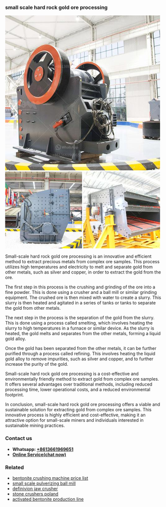 <h3>small scale hard rock gold ore processing</h3><img src='1708323014.jpg' alt=''><p>Small-scale hard rock gold ore processing is an innovative and efficient method to extract precious metals from complex ore samples. This process utilizes high temperatures and electricity to melt and separate gold from other metals, such as silver and copper, in order to extract the gold from the ore.</p><p>The first step in this process is the crushing and grinding of the ore into a fine powder. This is done using a crusher and a ball mill or similar grinding equipment. The crushed ore is then mixed with water to create a slurry. This slurry is then heated and agitated in a series of tanks or tanks to separate the gold from other metals.</p><p>The next step in the process is the separation of the gold from the slurry. This is done using a process called smelting, which involves heating the slurry to high temperatures in a furnace or similar device. As the slurry is heated, the gold melts and separates from the other metals, forming a liquid gold alloy.</p><p>Once the gold has been separated from the other metals, it can be further purified through a process called refining. This involves heating the liquid gold alloy to remove impurities, such as silver and copper, and to further increase the purity of the gold.</p><p>Small-scale hard rock gold ore processing is a cost-effective and environmentally friendly method to extract gold from complex ore samples. It offers several advantages over traditional methods, including reduced processing time, lower operational costs, and a reduced environmental footprint.</p><p>In conclusion, small-scale hard rock gold ore processing offers a viable and sustainable solution for extracting gold from complex ore samples. This innovative process is highly efficient and cost-effective, making it an attractive option for small-scale miners and individuals interested in sustainable mining practices.</p><h3>Contact us</h3><ul><li><strong>Whatsapp:&nbsp;<a href="https://wa.me/8613661969651">+8613661969651</a></strong></li><li><a href="https://swt.shibang-china.com/?git&amp;zhl&amp;small scale hard rock gold ore processing"><strong>Online Service(chat now)</strong></a></li></ul><h3>Related</h3><ul><li><a href='bentonite crushing machine price list.md'>bentonite crushing machine price list</a></li><li><a href='small scale pulverizing ball mill.md'>small scale pulverizing ball mill</a></li><li><a href='definivion jaw crusher.md'>definivion jaw crusher</a></li><li><a href='stone crushers poland.md'>stone crushers poland</a></li><li><a href='activated bentonite production line.md'>activated bentonite production line</a></li></ul>